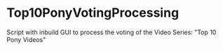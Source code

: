 # Top10PonyVotingProcessing
Script with inbuild GUI to process the voting of the Video Series: "Top 10 Pony Videos"
